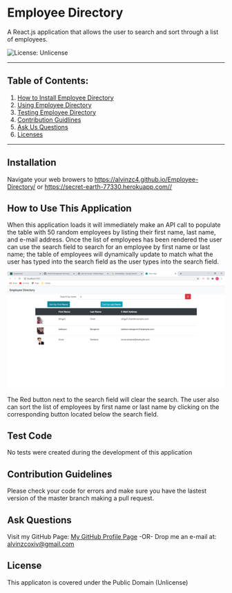 # Employee Directory

  A React.js application that allows the user to search and sort through a list of employees.

  ![License: Unlicense](https://img.shields.io/badge/license-Unlicense-blue.svg)

  ***

  ## Table of Contents:

  1. [How to Install Employee Directory](#Installation)
  2. [Using Employee Directory](#How%20To%20Use%20This%20Application)
  3. [Testing Employee Directory](#Test%20Code)
  4. [Contribution Guidlines](#Contribution%20Guidelines)
  5. [Ask Us Questions](#Ask%20Questions)
  6. [Licenses](#License)

  ***

  ## Installation

  Navigate your web browers to https://alvinzc4.github.io/Employee-Directory/ or https://secret-earth-77330.herokuapp.com//

  ## How to Use This Application

  When this application loads it will immediately make an API call to populate the table with 50 random employees by listing their first name, last name, and e-mail address. Once the list of employees has been rendered the user can use the search field to search for an employee by first name or last name; the table of employees will dynamically update to match what the user has typed into the search field as the user types into the search field.
  
  ![Employee Directory in action](/assets/images/employee-directory-app.png)

  The Red button next to the search field will clear the search. The user also can sort the list of employees by first name or last name by clicking on the corresponding button located below the search field. 

  ## Test Code

  No tests were created during the development of this application

  ## Contribution Guidelines

  Please check your code for errors and make sure you have the lastest version of the master branch making a pull request.

  ## Ask Questions

  Visit my GitHub Page: [My GitHub Profile Page](https://github.com/AlvinZC4)
 -OR-
 Drop me an e-mail at: alvinzcoxiv@gmail.com

  ## License

  This applicaton is covered under the Public Domain (Unlicense)

